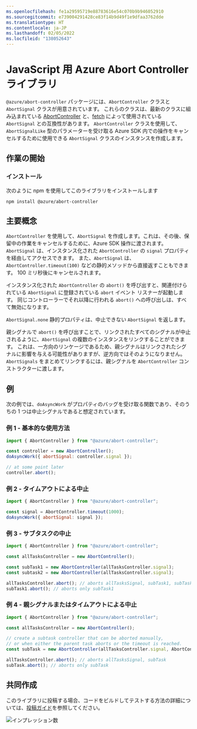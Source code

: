 ```yaml
---
ms.openlocfilehash: fe1a29595719e88783616e54c070b9b946052910
ms.sourcegitcommit: e739004291428ce83f14b9d49f1e9dfaa3762dde
ms.translationtype: HT
ms.contentlocale: ja-JP
ms.lasthandoff: 02/05/2022
ms.locfileid: "138052643"
---
```

# <a name="azure-abort-controller-library-for-javascript"></a>JavaScript 用 Azure Abort Controller ライブラリ

`@azure/abort-controller` パッケージには、`AbortController` クラスと `AbortSignal` クラスが用意されています。 これらのクラスは、最新のクラスに組み込まれている [AbortController](https://developer.mozilla.org/docs/Web/API/AbortController) と、[fetch](https://developer.mozilla.org/docs/Web/API/Fetch_API) によって使用されている `AbortSignal` との互換性があります。
`AbortController` クラスを使用して、`AbortSignalLike` 型のパラメーターを受け取る Azure SDK 内での操作をキャンセルするために使用できる `AbortSignal` クラスのインスタンスを作成します。

## <a name="getting-started"></a>作業の開始

### <a name="installation"></a>インストール

次のように npm を使用してこのライブラリをインストールします

```
npm install @azure/abort-controller
```

## <a name="key-concepts"></a>主要概念

`AbortController` を使用して、`AbortSignal` を作成します。これは、その後、保留中の作業をキャンセルするために、Azure SDK 操作に渡されます。 `AbortSignal` は、インスタンス化された `AbortController` の `signal` プロパティを経由してアクセスできます。
また、`AbortSignal` は、`AbortController.timeout(100)` などの静的メソッドから直接返すこともできます。
100 ミリ秒後にキャンセルされます。

インスタンス化された `AbortController` の `abort()` を呼び出すと、関連付けられている `AbortSignal` に登録されている `abort` イベント リスナーが起動します。
同じコントローラーでそれ以降に行われる `abort()` への呼び出しは、すべて無効になります。

`AbortSignal.none` 静的プロパティは、中止できない `AbortSignal` を返します。

親シグナルで `abort()` を呼び出すことで、リンクされたすべてのシグナルが中止されるように、`AbortSignal` の複数のインスタンスをリンクすることができます。
これは、一方向のリンケージであるため、親シグナルはリンクされたシグナルに影響を与える可能性がありますが、逆方向ではそのようになりません。
`AbortSignals` をまとめてリンクするには、親シグナルを `AbortController` コンストラクターに渡します。

## <a name="examples"></a>例

次の例では、`doAsyncWork` がプロパティのバッグを受け取る関数であり、そのうちの 1 つは中止シグナルであると想定されています。

### <a name="example-1---basic-usage"></a>例 1 - 基本的な使用方法

```js
import { AbortController } from "@azure/abort-controller";

const controller = new AbortController();
doAsyncWork({ abortSignal: controller.signal });

// at some point later
controller.abort();
```

### <a name="example-2---aborting-with-timeout"></a>例 2 - タイムアウトによる中止

```js
import { AbortController } from "@azure/abort-controller";

const signal = AbortController.timeout(1000);
doAsyncWork({ abortSignal: signal });
```

### <a name="example-3---aborting-sub-tasks"></a>例 3 - サブタスクの中止

```js
import { AbortController } from "@azure/abort-controller";

const allTasksController = new AbortController();

const subTask1 = new AbortController(allTasksController.signal);
const subtask2 = new AbortController(allTasksController.signal);

allTasksController.abort(); // aborts allTasksSignal, subTask1, subTask2
subTask1.abort(); // aborts only subTask1
```

### <a name="example-4---aborting-with-parent-signal-or-timeout"></a>例 4 - 親シグナルまたはタイムアウトによる中止

```js
import { AbortController } from "@azure/abort-controller";

const allTasksController = new AbortController();

// create a subtask controller that can be aborted manually,
// or when either the parent task aborts or the timeout is reached.
const subTask = new AbortController(allTasksController.signal, AbortController.timeout(100));

allTasksController.abort(); // aborts allTasksSignal, subTask
subTask.abort(); // aborts only subTask
```

## <a name="contributing"></a>共同作成

このライブラリに投稿する場合、コードをビルドしてテストする方法の詳細については、[投稿ガイド](https://github.com/Azure/azure-sdk-for-js/blob/master/CONTRIBUTING.md)を参照してください。

![インプレッション数](https://azure-sdk-impressions.azurewebsites.net/api/impressions/azure-sdk-for-js%2Fsdk%2Fcore%2Fabort-controller%2FREADME.png)
